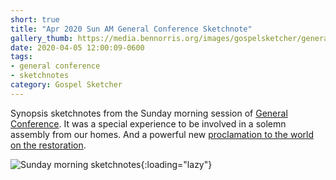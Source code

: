```yaml
---
short: true
title: "Apr 2020 Sun AM General Conference Sketchnote"
gallery_thumb: https://media.bennorris.org/images/gospelsketcher/general-conference/apr-2020/apr-20-4-sun-am.jpg
date: 2020-04-05 12:00:09-0600
tags:
- general conference
- sketchnotes
category: Gospel Sketcher
---
```


Synopsis sketchnotes from the Sunday morning session of [General Conference](http://www.churchofjesuschrist.org/general-conference?lang=eng). It was a special experience to be involved in a solemn assembly from our homes. And a powerful new [proclamation to the world on the restoration](http://newsroom.churchofjesuschrist.org/article/restoration-proclamation).

![Sunday morning sketchnotes](https://media.bennorris.org/images/gospelsketcher/general-conference/apr-2020/apr-20-4-sun-am.jpg){:loading="lazy"}
